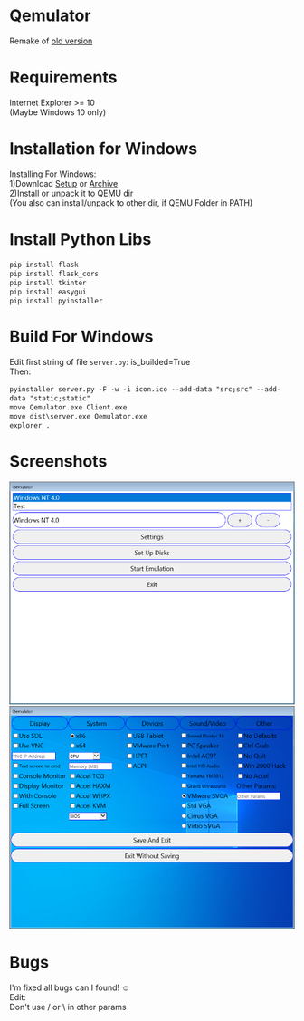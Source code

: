 # Qemulator
Remake of [old version](https://github.com/Pixelsuft/Qemulator-old)
# Requirements
Internet Explorer >= 10 <br />
(Maybe Windows 10 only)
# Installation for Windows
Installing For Windows: <br />
1)Download [Setup](https://github.com/Pixelsuft/Qemulator/releases/download/v1.3/Qemulator_setup.exe) or [Archive](https://github.com/Pixelsuft/Qemulator/releases/download/v1.3/Qemulator.rar)<br />
2)Install or unpack it to QEMU dir<br />
(You also can install/unpack to other dir, if QEMU Folder in PATH)
# Install Python Libs
```
pip install flask
pip install flask_cors
pip install tkinter
pip install easygui
pip install pyinstaller
```
# Build For Windows
Edit first string of file ```server.py```: is_builded=True <br />
Then: 
```
pyinstaller server.py -F -w -i icon.ico --add-data "src;src" --add-data "static;static"
move Qemulator.exe Client.exe
move dist\server.exe Qemulator.exe
explorer .
```
# Screenshots
![Screenshot](https://github.com/Pixelsuft/Qemulator/blob/main/screenshots/screenshot1.png?raw=true)<br />
![Screenshot](https://github.com/Pixelsuft/Qemulator/blob/main/screenshots/screenshot2.png?raw=true)
# Bugs
I'm fixed all bugs can I found! ☺ <br />
Edit: <br />
Don't use / or \ in other params
